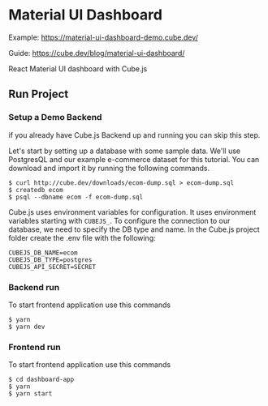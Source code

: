 # Material UI Dashboard

Example: https://material-ui-dashboard-demo.cube.dev/

Guide: https://cube.dev/blog/material-ui-dashboard/

React Material UI dashboard with Cube.js

## Run Project

### Setup a Demo Backend

if you already have Cube.js Backend up and running you can skip this step.

Let's start by setting up a database with some sample data. We'll use PostgresQL and our example e-commerce dataset for this tutorial. You can download and import it by running the following commands.

```
$ curl http://cube.dev/downloads/ecom-dump.sql > ecom-dump.sql
$ createdb ecom
$ psql --dbname ecom -f ecom-dump.sql
```

Cube.js uses environment variables for configuration. It uses environment variables starting with `CUBEJS_`. To configure the connection to our database, we need to specify the DB type and name. In the Cube.js project folder create the .env file with the following:

```
CUBEJS_DB_NAME=ecom
CUBEJS_DB_TYPE=postgres
CUBEJS_API_SECRET=SECRET
```

### Backend run

To start frontend application use this commands

```
$ yarn
$ yarn dev
```

### Frontend run

To start frontend application use this commands

```
$ cd dashboard-app
$ yarn
$ yarn start
```
